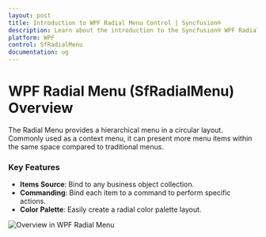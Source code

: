 ```yaml
---
layout: post
title: Introduction to WPF Radial Menu Control | Syncfusion®
description: Learn about the introduction to the Syncfusion® WPF Radial Menu (SfRadialMenu) control, its elements, and more.
platform: WPF
control: SfRadialMenu 
documentation: ug
---
```


# WPF Radial Menu (SfRadialMenu) Overview

The Radial Menu provides a hierarchical menu in a circular layout. Commonly used as a context menu, it can present more menu items within the same space compared to traditional menus.

### Key Features

- **Items Source**: Bind to any business object collection.
- **Commanding**: Bind each item to a command to perform specific actions.
- **Color Palette**: Easily create a radial color palette layout.





![Overview in WPF Radial Menu](overview_images/wpf-radial-menu-overview.png)



